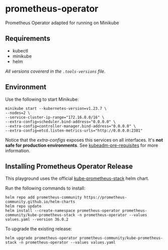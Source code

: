 # prometheus-operator
Prometheus Operator adapted for running on Minikube

## Requirements
- kubectl
- minikube
- helm

*All versions covererd in the `.tools-versions` file.*

## Environment
Use the following to start Minikube:
```
minikube start --kubernetes-version=v1.23.7 \
--nodes=2 \
--service-cluster-ip-range="172.16.0.0/16" \
--extra-config=scheduler.bind-address="0.0.0.0" \
--extra-config=controller-manager.bind-address="0.0.0.0" \
--extra-config=etcd.listen-metrics-urls="http://0.0.0.0:2381"
```

Notice that the _extra-configs_ exposes this services on all interfaces. It's **not safe for production environments**. See [kubeadm-pre-requisites](https://github.com/prometheus-operator/kube-prometheus/blob/main/docs/kube-prometheus-on-kubeadm.md#kubeadm-pre-requisites) for more information.

## Installing Prometheus Operator Release
This playground uses the official [kube-prometheus-stack](https://github.com/prometheus-community/helm-charts/tree/main/charts/kube-prometheus-stack) helm chart.

Run the following commands to install:
```
helm repo add prometheus-community https://prometheus-community.github.io/helm-charts
helm repo update
helm install --create-namespace prometheus-operator prometheus-community/kube-prometheus-stack -n prometheus-operator --values values.yaml --version 36.0.2
```

To upgrade the existing release:
```
helm upgrade prometheus-operator prometheus-community/kube-prometheus-stack -n prometheus-operator --values values.yaml
```
